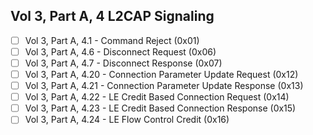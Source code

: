 ##  Vol 3, Part A, 4 L2CAP Signaling

- [ ] Vol 3, Part A, 4.1 - Command Reject (0x01)
- [ ] Vol 3, Part A, 4.6 - Disconnect Request (0x06)
- [ ] Vol 3, Part A, 4.7 - Disconnect Response (0x07)
- [ ] Vol 3, Part A, 4.20 - Connection Parameter Update Request (0x12)
- [ ] Vol 3, Part A, 4.21 - Connection Parameter Update Response (0x13)
- [ ] Vol 3, Part A, 4.22 - LE Credit Based Connection Request (0x14)
- [ ] Vol 3, Part A, 4.23 - LE Credit Based Connection Response (0x15)
- [ ] Vol 3, Part A, 4.24 - LE Flow Control Credit (0x16)
